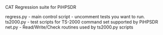 CAT Regression suite for PiHPSDR

regress.py - main control script - uncomment tests you want to run.
ts2000.py  - test scripts for TS-2000 command set supported by PiHPSDR
net.py     - Read/Write/Check routines used by ts2000.py scripts
